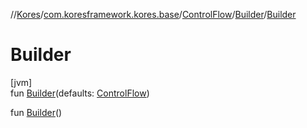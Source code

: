 //[Kores](../../../../index.md)/[com.koresframework.kores.base](../../index.md)/[ControlFlow](../index.md)/[Builder](index.md)/[Builder](-builder.md)

# Builder

[jvm]\
fun [Builder](-builder.md)(defaults: [ControlFlow](../index.md))

fun [Builder](-builder.md)()
